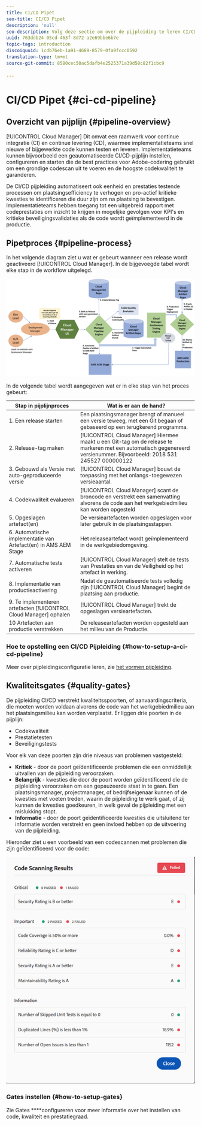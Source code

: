 ```yaml
---
title: CI/CD Pipet
seo-title: CI/CD Pipet
description: 'null'
seo-description: Volg deze sectie om over de pijpleiding te leren CI/CD, die plaatsingen aan stadium en productie in de Manager van de Wolk behandelt.
uuid: 763ddb24-05cd-463f-8d72-a2e69bbe6b7e
topic-tags: introduction
discoiquuid: 1cdb76eb-1a91-4689-8579-0fa9fccc0592
translation-type: tm+mt
source-git-commit: 8580cec50ac5dafb4e2525371a39d58c82f1cbc9

---
```



# CI/CD Pipet {#ci-cd-pipeline}

## Overzicht van pijplijn {#pipeline-overview}

[!UICONTROL Cloud Manager] Dit omvat een raamwerk voor continue integratie (CI) en continue levering (CD), waarmee implementatieteams snel nieuwe of bijgewerkte code kunnen testen en leveren. Implementatieteams kunnen bijvoorbeeld een geautomatiseerde CI/CD-pijplijn instellen, configureren en starten die de best practices voor Adobe-codering gebruikt om een grondige codescan uit te voeren en de hoogste codekwaliteit te garanderen.

De CI/CD pijpleiding automatiseert ook eenheid en prestaties testende processen om plaatsingsefficiency te verhogen en pro-actief kritieke kwesties te identificeren die duur zijn om na plaatsing te bevestigen. Implementatieteams hebben toegang tot een uitgebreid rapport met codeprestaties om inzicht te krijgen in mogelijke gevolgen voor KPI&#39;s en kritieke beveiligingsvalidaties als de code wordt geïmplementeerd in de productie.

## Pipetproces {#pipeline-process}

In het volgende diagram ziet u wat er gebeurt wanneer een release wordt geactiveerd [!UICONTROL Cloud Manager]. In de bijgevoegde tabel wordt elke stap in de workflow uitgelegd.

![](assets/screen_shot_2018-05-30at82457pm.png)

In de volgende tabel wordt aangegeven wat er in elke stap van het proces gebeurt:

| Stap in pijplijnproces | Wat is er aan de hand? |
|---|---|
| 1. Een release starten | Een plaatsingsmanager brengt of manueel een versie teweeg, met een Git begaan of gebaseerd op een terugkerend programma. |
| 2. Release-tag maken | [!UICONTROL Cloud Manager] Hiermee maakt u een Git-tag om de release te markeren met een automatisch gegenereerd versienummer. Bijvoorbeeld: 2018 531 245527 000000122 |
| 3. Gebouwd als Versie met auto-geproduceerde versie | [!UICONTROL Cloud Manager] bouwt de toepassing met het onlangs-toegewezen versieaantal. |
| 4. Codekwaliteit evalueren | [!UICONTROL Cloud Manager] scant de broncode en verstrekt een samenvatting alvorens de code aan het werkgebiedmilieu kan worden opgesteld |
| 5. Opgeslagen artefact(en) | De versieartefacten worden opgeslagen voor later gebruik in de plaatsingsstappen. |
| 6. Automatische implementatie van Artefact(en) in AMS AEM Stage | Het releaseartefact wordt geïmplementeerd in de werkgebiedomgeving. |
| 7. Automatische tests activeren | [!UICONTROL Cloud Manager] stelt de tests van Prestaties en van de Veiligheid op het artefact in werking. |
| 8. Implementatie van productieactivering | Nadat de geautomatiseerde tests volledig zijn [!UICONTROL Cloud Manager] begint de plaatsing aan productie. |
| 9. Te implementeren artefacten [!UICONTROL Cloud Manager] ophalen | [!UICONTROL Cloud Manager] trekt de opgeslagen versieartefacten. |
| 10 Artefacten aan productie verstrekken | De releaseartefacten worden opgesteld aan het milieu van de Productie. |

### Hoe te opstelling een CI/CD Pijpleiding {#how-to-setup-a-ci-cd-pipeline}

Meer over pijpleidingsconfiguratie leren, zie [het vormen pijpleiding](configuring-pipeline.md).

## Kwaliteitsgates {#quality-gates}

De pijpleiding CI/CD verstrekt kwaliteitsspoorten, of aanvaardingscriteria, die moeten worden voldaan alvorens de code van het werkgebiedmilieu aan het plaatsingsmilieu kan worden verplaatst. Er liggen drie poorten in de pijplijn:

* Codekwaliteit
* Prestatietesten
* Beveiligingstests

Voor elk van deze poorten zijn drie niveaus van problemen vastgesteld:

* **Kritiek** - door de poort geïdentificeerde problemen die een onmiddellijk uitvallen van de pijpleiding veroorzaken.
* **Belangrijk** - kwesties die door de poort worden geïdentificeerd die de pijpleiding veroorzaken om een gepauzeerde staat in te gaan. Een plaatsingsmanager, projectmanager, of bedrijfseigenaar kunnen of de kwesties met voeten treden, waarin de pijpleiding te werk gaat, of zij kunnen de kwesties goedkeuren, in welk geval de pijpleiding met een mislukking stopt.
* **Informatie** - door de poort geïdentificeerde kwesties die uitsluitend ter informatie worden verstrekt en geen invloed hebben op de uitvoering van de pijpleiding.

Hieronder ziet u een voorbeeld van een codescannen met problemen die zijn geïdentificeerd voor de code:

![](assets/quality-gate-failed.png)

### Gates instellen {#how-to-setup-gates}

Zie Gates **[](configuring-pipeline.md)**configureren voor meer informatie over het instellen van code, kwaliteit en prestatiegraad.
